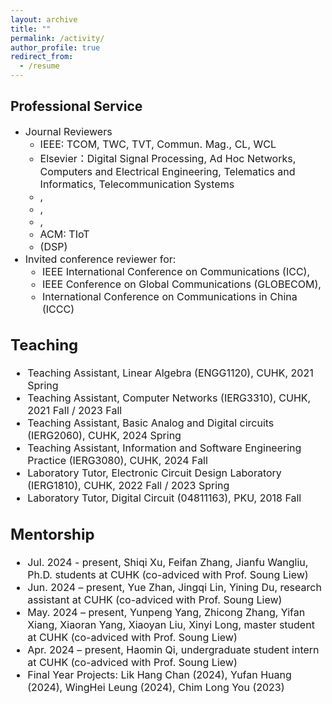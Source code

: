 ```yaml
---
layout: archive
title: ""
permalink: /activity/
author_profile: true
redirect_from:
  - /resume
---
```


Professional Service
------
* <font size=3>Journal Reviewers</font>  
  + <font size=3>IEEE: TCOM, TWC, TVT, Commun. Mag., CL, WCL
  + <font size=3>Elsevier：Digital Signal Processing, Ad Hoc Networks, Computers and Electrical Engineering, Telematics and Informatics, Telecommunication Systems</font>
  + <font size=3>,</font>  
  + <font size=3>,</font>
  + <font size=3>,</font>
  + <font size=3>ACM: TIoT</font>
  + <font size=3> (DSP)</font>  
* <font size=3>Invited conference reviewer for:</font>  
  + <font size=3>IEEE International Conference on Communications (ICC),</font>  
  + <font size=3>IEEE Conference on Global Communications (GLOBECOM),</font>  
  + <font size=3>International Conference on Communications in China (ICCC)</font>  

Teaching
------
* <font size=3>Teaching Assistant, Linear Algebra (ENGG1120), CUHK, 2021 Spring</font>
* <font size=3>Teaching Assistant, Computer Networks (IERG3310), CUHK, 2021 Fall / 2023 Fall</font>
* <font size=3>Teaching Assistant, Basic Analog and Digital circuits (IERG2060), CUHK, 2024 Spring</font>
* <font size=3>Teaching Assistant, Information and Software Engineering Practice (IERG3080), CUHK, 2024 Fall</font>
* <font size=3>Laboratory Tutor, Electronic Circuit Design Laboratory (IERG1810), CUHK, 2022 Fall / 2023 Spring</font>
* <font size=3>Laboratory Tutor, Digital Circuit (04811163), PKU, 2018 Fall</font>

Mentorship
------
* <font size=3>Jul. 2024 - present, Shiqi Xu, Feifan Zhang, Jianfu Wangliu, Ph.D. students at CUHK (co-adviced with Prof. Soung Liew)</font>
* <font size=3>Jun. 2024 – present, Yue Zhan, Jingqi Lin, Yining Du, research assistant at CUHK (co-adviced with Prof. Soung Liew)</font>
* <font size=3>May. 2024 – present, Yunpeng Yang, Zhicong Zhang, Yifan Xiang, Xiaoran Yang, Xiaoyan Liu, Xinyi Long, master student at CUHK (co-adviced with Prof. Soung Liew)</font>
* <font size=3>Apr. 2024 – present, Haomin Qi, undergraduate student intern at CUHK (co-adviced with Prof. Soung Liew)</font>
* <font size=3>Final Year Projects: Lik Hang Chan (2024), Yufan Huang (2024), WingHei Leung (2024), Chim Long You (2023)</font>
